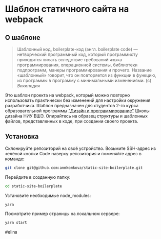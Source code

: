 # Шаблон статичного сайта на webpack

## О шаблоне

> Шаблонный код, boilerplate-код (англ. boilerplate code) — нетворческий программный код, который программисту приходится писать вследствие требований языка программирования, операционной системы, библиотеки подпрограмм, манеры программирования и прочего. Название «шаблонный» говорит, что он повторяется из функции в функцию, из программы в программу с минимальными изменениями. (c) _Википедия_

Это шаблон проекта на webpack, который можно повторно использовать практически без изменений для настройки окружения разработчика. Шаблон предназначен для студентов 2-го курса образовательной программы ["Дизайн и программирование"](https://design.hse.ru/dir/programming) Школы дизайна НИУ ВШЭ. Опирайтесь на образец структуры и шаблонных файлов, представленных в коде, при создании своего проекта.

## Установка

Склонируйте репозиторий на своё устройство. Возьмите SSH-адрес из зелёной кнопки Code наверху репозитория и поменяйте адрес в команде:

```bash
git clone git@github.com:annkomkova/static-site-boilerplate.git
```

Перейдите в созданную папку:

```bash
cd static-site-boilerplate
```

Установите необходимые node_modules:

```bash
yarn
```

Посмотрите пример страницы на локальном сервере:

```bash
yarn start
```

#elina